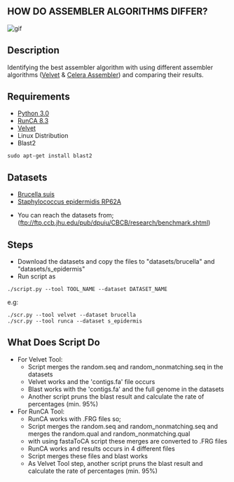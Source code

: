 ## HOW DO ASSEMBLER ALGORITHMS DIFFER?

![gif](https://media.giphy.com/media/3o7TKuNppMPOUQwEJW/source.gif)

## Description
   Identifying the best assembler algorithm with using different assembler algorithms
  ([Velvet](https://www.ebi.ac.uk/~zerbino/velvet/) & [Celera Assembler](http://wgs-assembler.sourceforge.net/wiki/index.php/RunCA)) and comparing their results.

## Requirements
* [Python 3.0](https://www.python.org/download/releases/3.0/)
* [RunCA 8.3](http://wgs-assembler.sourceforge.net/wiki/index.php/RunCA)
* [Velvet](https://www.ebi.ac.uk/~zerbino/velvet/)
* Linux Distribution
* Blast2
```
sudo apt-get install blast2
```

## Datasets
* [Brucella suis](ftp://ftp.cbcb.umd.edu/pub/data/asmg_benchmark/Brucella_suis_1330.tar.gz)
* [Staphylococcus epidermidis RP62A](ftp://ftp.cbcb.umd.edu/pub/data/asmg_benchmark/Staphylococcus_epidermidis_RP62A.tar.gz)

- You can reach the datasets from;
(ftp://ftp.ccb.jhu.edu/pub/dpuiu/CBCB/research/benchmark.shtml)

## Steps
* Download the datasets and copy the files to "datasets/brucella" and "datasets/s_epidermis"
* Run script as
```
./script.py --tool TOOL_NAME --dataset DATASET_NAME
```
e.g:
```
./scr.py --tool velvet --dataset brucella
./scr.py --tool runca --dataset s_epidermis
```

## What Does Script Do
* For Velvet Tool:
  - Script merges the random.seq and random_nonmatching.seq in the datasets
  - Velvet works and the 'contigs.fa' file occurs
  - Blast works with the 'contigs.fa' and the full genome in the datasets
  - Another script pruns the blast result and calculate the rate of percentages (min. 95%)
* For RunCA Tool:
  - RunCA works with .FRG files so;
  - Script merges the random.seq and random_nonmatching.seq and merges the random.qual and random_nonmatching.qual
  - with using fastaToCA script these merges are converted to .FRG files
  - RunCA works and results occurs in 4 different files
  - Script merges these files and blast works
  - As Velvet Tool step, another script pruns the blast result and calculate the rate of percentages (min. 95%)
